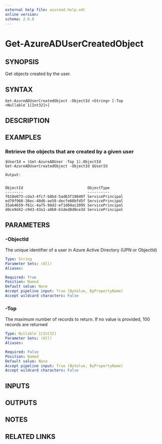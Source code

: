 ```yaml
---
external help file: azuread.help.xml
online version: 
schema: 2.0.0
---
```


# Get-AzureADUserCreatedObject

## SYNOPSIS
Get objects created by the user.

## SYNTAX

```
Get-AzureADUserCreatedObject -ObjectId <String> [-Top <Nullable`1[Int32]>]
```

## DESCRIPTION

## EXAMPLES

### Retrieve the objects that are created by a given user
```
$UserId = (Get-AzureADUser -Top 1).ObjectId
Get-AzureADUserCreatedObject -ObjectId $UserId

Output:


ObjectId                             ObjectType 
--------                             ---------- 
f618e073-cda3-4fc7-b8bd-5ad63f19840f ServicePrincipal 
ed70f968-38ec-48d6-ae58-decfe80bfd5f ServicePrincipal 
35ab4659-f61c-4a75-98d2-ef1d04ac2095 ServicePrincipal 
d0ce9d42-c943-43a1-a0b0-b1ded8d0ce3d ServicePrincipal
```

## PARAMETERS

### -ObjectId
The unique identifier of a user in Azure Active Directory (UPN or ObjectId)

```yaml
Type: String
Parameter Sets: (All)
Aliases: 

Required: True
Position: Named
Default value: None
Accept pipeline input: True (ByValue, ByPropertyName)
Accept wildcard characters: False
```

### -Top
The maximum number of records to return.
If no value is provided, 100 records are returned

```yaml
Type: Nullable`1[Int32]
Parameter Sets: (All)
Aliases: 

Required: False
Position: Named
Default value: None
Accept pipeline input: True (ByValue, ByPropertyName)
Accept wildcard characters: False
```

## INPUTS

## OUTPUTS

## NOTES

## RELATED LINKS

